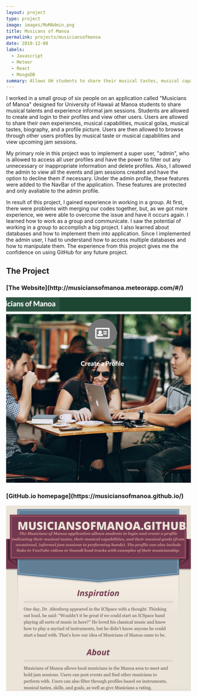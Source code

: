 ```yaml
---
layout: project
type: project
image: images/MoMAdmin.png
title: Musicans of Manoa
permalink: projects/musiciansofmanoa
date: 2018-12-08
labels:
  - Javascript
  - Meteor
  - React
  - MongoDB
summary: Allows UH students to share their musical tastes, musical capabilities, musical goals, and view musical events.
---
```


I worked in a small group of six people on an application called "Musicians of Manoa" designed for University of Hawaii at Manoa students to share musical talents and experience informal jam sessions. Students are allowed to create and login to their profiles and view other users. Users are allowed to share their own experiences, musical capabilities, musical golas, musical tastes, biography, and a profile picture. Users are then allowed to browse through other users profiles by musical taste or musical capabilities and view upcoming jam sessions.

My primary role in this project was to implement a super user, "admin", who is allowed to access all user profiles and have the power to filter out any unnecessary or inappropriate information and delete profiles. Also, I allowed the admin to view all the events and jam sessions created and have the option to decline them if necessary. Under the admin profile, these features were added to the NavBar of the application. These features are protected and only avaliable to the admin profile.

In result of this project, I gained experience in working in a group. At first, there were problems with merging our codes together, but, as we got more experience, we were able to overcome the issue and have it occurs again. I learned how to work as a group and communicate. I saw the potential of working in a group to accomplish a big project. I also learned about databases and how to implement them into application. Since I implemented the admin user, I had to understand how to access multiple databases and how to manipulate them. The experience from this project gives me the confidence on using GitHub for any future project.

<h2>The Project</h2>
<h3>[The Website](http://musiciansofmanoa.meteorapp.com/#/)</h3>
<img class="ui medium right floated rounded image" src="../images/MoMHome.png">
<h3>[GitHub.io homepage](https://musiciansofmanoa.github.io/)</h3>
<img class="ui medium right floated rounded image" src="../images/GitHome.png">

